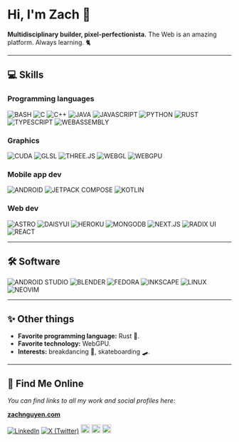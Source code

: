 # Hi, I'm **Zach** 👋

**Multidisciplinary builder, pixel-perfectionista.** The Web is an amazing platform. Always learning. 🐈

---

## 💻 Skills

### Programming languages
![BASH](https://img.shields.io/badge/BASH-4EAA25?style=for-the-badge&logo=gnu-bash&logoColor=white)
![C](https://img.shields.io/badge/C-03599C?style=for-the-badge&logo=c&logoColor=white)
![C++](https://img.shields.io/badge/C%2B%2B-00599C?style=for-the-badge&logo=c%2B%2B&logoColor=white)
![JAVA](https://img.shields.io/badge/Java-007396?style=for-the-badge&logo=java&logoColor=white)
![JAVASCRIPT](https://img.shields.io/badge/JavaScript-F7DF1E?style=for-the-badge&logo=javascript&logoColor=black)
![PYTHON](https://img.shields.io/badge/Python-3776AB?style=for-the-badge&logo=python&logoColor=white)
![RUST](https://img.shields.io/badge/Rust-000000?style=for-the-badge&logo=rust&logoColor=white)
![TYPESCRIPT](https://img.shields.io/badge/TypeScript-3178C6?style=for-the-badge&logo=typescript&logoColor=white)
![WEBASSEMBLY](https://img.shields.io/badge/WebAssembly-654FF0?style=for-the-badge&logo=webassembly&logoColor=white)

### Graphics
![CUDA](https://img.shields.io/badge/CUDA-10314A?style=for-the-badge&logo=nvidia&logoColor=white)
![GLSL](https://img.shields.io/badge/GLSL-525659?style=for-the-badge&logo=opengl&logoColor=white)
![THREE.JS](https://img.shields.io/badge/Three.js-black?style=for-the-badge&logo=three.js&logoColor=white)
![WEBGL](https://img.shields.io/badge/WebGL-990000?style=for-the-badge&logo=webgl&logoColor=white)
![WEBGPU](https://img.shields.io/badge/WebGPU-000000?style=for-the-badge&logo=webgpu&logoColor=white)

### Mobile app dev
![ANDROID](https://img.shields.io/badge/Android-3DDC84?style=for-the-badge&logo=android&logoColor=white)
![JETPACK COMPOSE](https://img.shields.io/badge/Jetpack_Compose-4285F4?style=for-the-badge&logo=jetpackcompose&logoColor=white)
![KOTLIN](https://img.shields.io/badge/Kotlin-7F52FF?style=for-the-badge&logo=kotlin&logoColor=white)

### Web dev
![ASTRO](https://img.shields.io/badge/Astro-BC52EE?style=for-the-badge&logo=astro&logoColor=white)
![DAISYUI](https://img.shields.io/badge/daisyUI-5A0EF8?style=for-the-badge&logo=daisyui&logoColor=white)
![HEROKU](https://img.shields.io/badge/Heroku-430098?style=for-the-badge&logo=heroku&logoColor=white)
![MONGODB](https://img.shields.io/badge/MongoDB-47A248?style=for-the-badge&logo=mongodb&logoColor=white)
![NEXT.JS](https://img.shields.io/badge/Next.js-000000?style=for-the-badge&logo=next.js&logoColor=white)
![RADIX UI](https://img.shields.io/badge/Radix_UI-161618?style=for-the-badge&logo=radixui&logoColor=white)
![REACT](https://img.shields.io/badge/React-61DAFB?style=for-the-badge&logo=react&logoColor=black)

---

## 🛠️ Software
![ANDROID STUDIO](https://img.shields.io/badge/Android_Studio-3DDC84?style=for-the-badge&logo=android-studio&logoColor=white)
![BLENDER](https://img.shields.io/badge/Blender-F5792A?style=for-the-badge&logo=blender&logoColor=white)
![FEDORA](https://img.shields.io/badge/Fedora-5A69B7?style=for-the-badge&logo=fedora&logoColor=white)
![INKSCAPE](https://img.shields.io/badge/Inkscape-000000?style=for-the-badge&logo=inkscape&logoColor=white)
![LINUX](https://img.shields.io/badge/Linux-FCC624?style=for-the-badge&logo=linux&logoColor=black)
![NEOVIM](https://img.shields.io/badge/Neovim-57A143?style=for-the-badge&logo=neovim&logoColor=white)

---

## ✨ Other things

* **Favorite programming language:** Rust 🦀.
* **Favorite technology:** WebGPU.
* **Interests:** breakdancing 🕺, skateboarding 🛹.

---

## 🔗 Find Me Online
*You can find links to all my work and social profiles here:*

[**zachnguyen.com**](https://zachnguyen.com)

[![LinkedIn](https://img.shields.io/badge/LinkedIn-0A66C2?style=for-the-badge&logo=linkedin&logoColor=white)](YOUR_LINKEDIN_URL)
[![X (Twitter)](https://img.shields.io/badge/X-000000?style=for-the-badge&logo=x&logoColor=white)](YOUR_TWITTER_URL)
<img src="https://via.placeholder.com/20/FF4400/000000?text=P" alt="PayPal Icon" height="20"/>
<img src="https://via.placeholder.com/20/FFD43B/000000?text=L" alt="LibrePay Icon" height="20"/>
<img src="https://via.placeholder.com/20/FF69B4/000000?text=B" alt="Basketball Icon" height="20"/>
